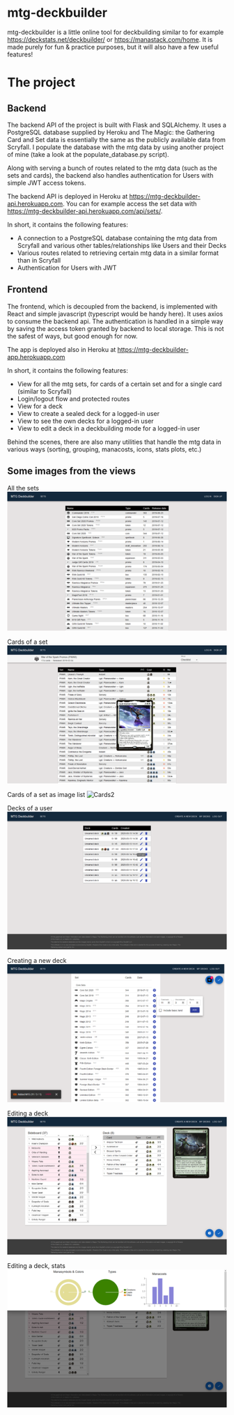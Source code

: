 # mtg-deckbuilder

mtg-deckbuilder is a little online tool for deckbuilding similar to for example
https://deckstats.net/deckbuilder/ or https://manastack.com/home. It is made purely for fun & practice
purposes, but it will also have a few useful features!

# The project

## Backend

The backend API of the project is built with Flask and SQLAlchemy. It uses a PostgreSQL database supplied by Heroku and The Magic: the Gathering Card and Set data is essentially the same as the publicly available data from Scryfall. I populate the database with the mtg data by using another project of mine (take a look at the populate_database.py script).

Along with serving a bunch of routes related to the mtg data (such as the sets and cards), the backend also handles authentication for Users with simple JWT access tokens.

The backend API is deployed in Heroku at https://mtg-deckbuilder-api.herokuapp.com. You can for example access the set data with https://mtg-deckbuilder-api.herokuapp.com/api/sets/.

In short, it contains the following features:

- A connection to a PostgreSQL database containing the mtg data from Scryfall and various other tables/relationships
  like Users and their Decks
- Various routes related to retrieving certain mtg data in a similar format than in Scryfall
- Authentication for Users with JWT

## Frontend

The frontend, which is decoupled from the backend, is implemented with React and simple javascript (typescript would be handy here). It uses axios to consume the backend api. The authentication is handled in a simple way by saving the access token granted by backend to local storage. This is not the safest of ways, but good enough for now.

The app is deployed also in Heroku at https://mtg-deckbuilder-app.herokuapp.com

In short, it contains the following features:

- View for all the mtg sets, for cards of a certain set and for a single card (similar to Scryfall)
- Login/logout flow and protected routes
- View for a deck
- View to create a sealed deck for a logged-in user
- View to see the own decks for a logged-in user
- View to edit a deck in a deckbuilding mode for a logged-in user

Behind the scenes, there are also many utilities that handle the mtg data in various ways (sorting, grouping, manacosts, icons, stats plots, etc.)

## Some images from the views

All the sets
![Sets](/images/Sets.png)

Cards of a set
![Cards](/images/Cards.png)

Cards of a set as image list
![Cards2](/images/Cards2.png)

Decks of a user
![Userdecks](/images/Userdecks.png)

Creating a new deck
![Userdecks](/images/Createdecks.png)

Editing a deck
![Userdecks](/images/Edit1.png)

Editing a deck, stats
![Userdecks](/images/Edit2.png)
